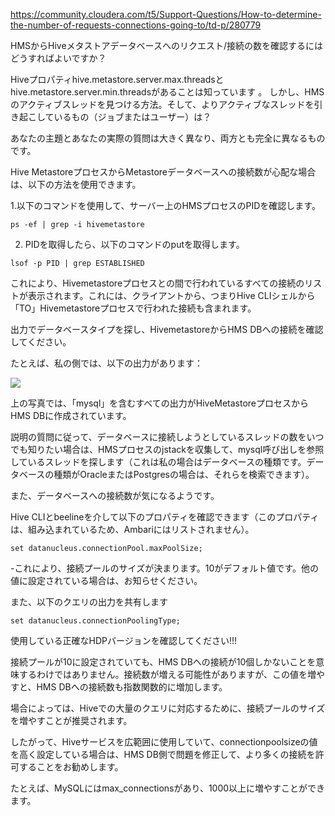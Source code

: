 https://community.cloudera.com/t5/Support-Questions/How-to-determine-the-number-of-requests-connections-going-to/td-p/280779

HMSからHiveメタストアデータベースへのリクエスト/接続の数を確認するにはどうすればよいですか？


Hiveプロパティhive.metastore.server.max.threadsとhive.metastore.server.min.threadsがあることは知っています 。
しかし、HMSのアクティブスレッドを見つける方法。そして、よりアクティブなスレッドを引き起こしているもの（ジョブまたはユーザー）は？ 

あなたの主題とあなたの実際の質問は大きく異なり、両方とも完全に異なるものです。

Hive MetastoreプロセスからMetastoreデータベースへの接続数が心配な場合は、以下の方法を使用できます。

 

1.以下のコマンドを使用して、サーバー上のHMSプロセスのPIDを確認します。
```
ps -ef | grep -i hivemetastore
```
 

2. PIDを取得したら、以下のコマンドのputを取得します。
```
lsof -p PID | grep ESTABLISHED
```
これにより、Hivemetastoreプロセスとの間で行われているすべての接続のリストが表示されます。これには、クライアントから、つまりHive CLIシェルから「TO」Hivemetastoreプロセスで行われた接続も含まれます。

出力でデータベースタイプを探し、HivemetastoreからHMS DBへの接続を確認してください。

たとえば、私の側では、以下の出力があります：

![](https://xgkfq28377.i.lithium.com/t5/image/serverpage/image-id/25052iECC056ABEB2F425E/image-size/large?v=1.0&px=999)

上の写真では、「mysql」を含むすべての出力がHiveMetastoreプロセスからHMS DBに作成されています。

 

説明の質問に従って、データベースに接続しようとしているスレッドの数をいつでも知りたい場合は、HMSプロセスのjstackを収集して、mysql呼び出しを参照しているスレッドを探します（これは私の場合はデータベースの種類です。データベースの種類がOracleまたはPostgresの場合は、それらを検索できます）。

 

また、データベースへの接続数が気になるようです。

Hive CLIとbeelineを介して以下のプロパティを確認できます（このプロパティは、組み込まれているため、Ambariにはリストされません）。

 
```
set datanucleus.connectionPool.maxPoolSize;
```
-これにより、接続プールのサイズが決まります。10がデフォルト値です。他の値に設定されている場合は、お知らせください。

また、以下のクエリの出力を共有します
```
set datanucleus.connectionPoolingType;
```
 

使用している正確なHDPバージョンを確認してください!!!

 

接続プールが10に設定されていても、HMS DBへの接続が10個しかないことを意味するわけではありません。接続数が増える可能性がありますが、この値を増やすと、HMS DBへの接続数も指数関数的に増加します。

 

場合によっては、Hiveでの大量のクエリに対応するために、接続プールのサイズを増やすことが推奨されます。

したがって、Hiveサービスを広範囲に使用していて、connectionpoolsizeの値を高く設定している場合は、HMS DB側で問題を修正して、より多くの接続を許可することをお勧めします。

たとえば、MySQLにはmax_connectionsがあり、1000以上に増やすことができます。
